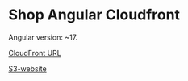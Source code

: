 # Shop Angular Cloudfront

Angular version: ~17.

[CloudFront URL](https://d2atbgeofspwc2.cloudfront.net)

[S3-website](http://olha-test-bucket.s3-website.eu-north-1.amazonaws.com)
